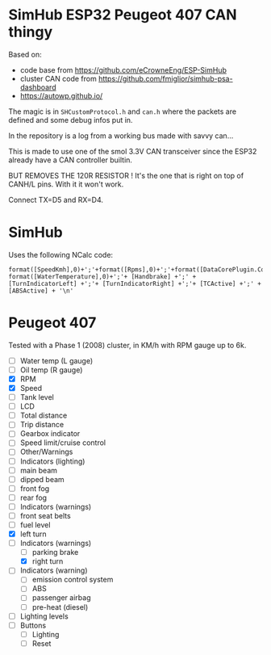 # SimHub ESP32 Peugeot 407 CAN thingy

Based on:
- code base from https://github.com/eCrowneEng/ESP-SimHub
- cluster CAN code from https://github.com/fmiglior/simhub-psa-dashboard
- https://autowp.github.io/

The magic is in `SHCustomProtocol.h` and `can.h` where the packets are defined and some debug infos put in.

In the repository is a log from a working bus made with savvy can...

This is made to use one of the smol 3.3V CAN transceiver since the ESP32 already have a CAN controller builtin.

BUT REMOVES THE 120R RESISTOR ! It's the one that is right on top of CANH/L pins. With it it won't work.

Connect TX=D5 and RX=D4.

# SimHub

Uses the following NCalc code:
```text
format([SpeedKmh],0)+';'+format([Rpms],0)+';'+format([DataCorePlugin.Computed.Fuel_Percent],0)+';'+ format([WaterTemperature],0)+';'+ [Handbrake] +';' + [TurnIndicatorLeft] +';'+ [TurnIndicatorRight] +';'+ [TCActive] +';' + [ABSActive] + '\n'
```

# Peugeot 407
Tested with a Phase 1 (2008) cluster, in KM/h with RPM gauge up to 6k.

- [ ] Water temp (L gauge)
- [ ] Oil temp (R gauge)
- [x] RPM
- [x] Speed
- [ ] Tank level
- [ ] LCD
 - [ ] Total distance
 - [ ] Trip distance
 - [ ] Gearbox indicator
 - [ ] Speed limit/cruise control
 - [ ] Other/Warnings
- [ ] Indicators (lighting)
 - [ ] main beam
 - [ ] dipped beam
 - [ ] front fog
 - [ ] rear fog
- [ ] Indicators (warnings)
 - [ ] front seat belts
 - [ ] fuel level
 - [x] left turn
- [ ] Indicators (warnings)
  - [ ] parking brake
  - [x] right turn
- [ ] Indicators (warning)
  - [ ] emission control system
  - [ ] ABS
  - [ ] passenger airbag
  - [ ] pre-heat (diesel)
- [ ] Lighting levels
- [ ] Buttons
  - [ ] Lighting
  - [ ] Reset
